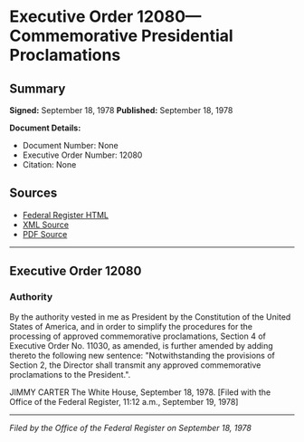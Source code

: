 # Executive Order 12080—Commemorative Presidential Proclamations

## Summary

**Signed:** September 18, 1978
**Published:** September 18, 1978

**Document Details:**
- Document Number: None
- Executive Order Number: 12080
- Citation: None

## Sources
- [Federal Register HTML](https://www.presidency.ucsb.edu/documents/executive-order-12080-commemorative-presidential-proclamations)
- [XML Source](None)
- [PDF Source](None)

---

## Executive Order 12080

### Authority

By the authority vested in me as President by the Constitution of the United States of America, and in order to simplify the procedures for the processing of approved commemorative proclamations, Section 4 of Executive Order No. 11030, as amended, is further amended by adding thereto the following new sentence:
"Notwithstanding the provisions of Section 2, the Director shall transmit any approved commemorative proclamations to the President.".

JIMMY CARTER
The White House,
September 18, 1978.
[Filed with the Office of the Federal Register, 11:12 a.m., September 19, 1978]

---

*Filed by the Office of the Federal Register on September 18, 1978*
